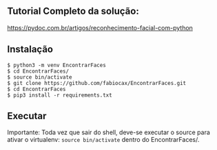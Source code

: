 ## Tutorial Completo da solução:

https://pydoc.com.br/artigos/reconhecimento-facial-com-python

## Instalação 
```
$ python3 -m venv EncontrarFaces
$ cd EncontrarFaces/
$ source bin/activate
$ git clone https://github.com/fabiocax/EncontrarFaces.git
$ cd EncontrarFaces
$ pip3 install -r requirements.txt 

```
## Executar
Importante: Toda vez que sair do shell, deve-se executar o source para ativar o virtualenv: 
```source bin/activate``` dentro do  EncontrarFaces/.

